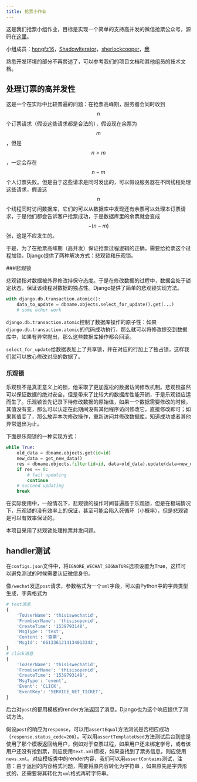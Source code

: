 ```yaml
---
title: 抢票小作业
---
```


这是我们抢票小组作业，目标是实现一个简单的支持高并发的微信抢票公众号，源码在[这里](https://github.com/hongfz16/WeChatTicket)。

小组成员：[hongfz16](https://github.com/hongfz16)，[ShadowIterator](https://github.com/ShadowIterator)，[sherlockcooper](https://github.com/sherlockcooper)，[我](https://github.com/ycdfwzy)

熟悉开发环境的部分不再赘述了，可以参考我们的项目文档和其他组员的技术文档。



## 处理订票的高并发性

这是一个在实际中比较普遍的问题：在抢票高峰期，服务器会同时收到$$n$$个订票请求（假设这些请求都是合法的），假设现在余票为$$m$$，但是$$n>m$$，一定会存在$$n-m$$个人订票失败。但是由于这些请求是同时发出的，可以假设服务器在不同线程处理这些请求，假设这$$n$$个线程同时访问数据库，它们的可以从数据库中发现还有余票可以处理本订票请求，于是他们都会告诉客户抢票成功，于是数据库里的余票就会变成$$-(n-m)$$张，这是不应发生的。

于是，为了在抢票高峰期（高并发）保证抢票过程逻辑的正确，需要给抢票这个过程加锁。Django提供了两种解决方式：悲观锁和乐观锁。



###悲观锁

悲观锁指对数据被外界修改持保守态度。于是在修改数据的过程中，数据会处于锁定状态，保证该线程对数据的独占性。Django提供了简单的悲观锁实现方法。

```Python
with django.db.transaction.atomic():
    data_to_update = dbname.objects.select_for_update().get(...)
    # some other work
```

`django.db.transaction.atomic`控制了数据库操作的原子性：如果`django.db.transaction.atomic`的代码成功执行，那么就可以将修改提交到数据库中，如果有异常抛出，那么这些数据库操作都会回滚。

`select_for_update`给数据表加上了共享锁，并在对应的行加上了独占锁，这样我们就可以放心修改对应的数据了。



### 乐观锁

乐观锁不是真正意义上的锁，他采取了更加宽松的数据访问修改机制。悲观锁虽然可以保证数据的绝对安全，但是带来了比较大的数据库性能开销，于是乐观锁应运而生了。乐观锁首先记录下待修改数据的原始值，如果一个数据需要修改的时候，其值没有变，那么可以认定在此期间没有其他程序访问修改它，直接修改即可；如果其值变了，那么放弃本次修改操作，重新访问并修改数据库，知道成功或者其他异常退出为止。

下面是乐观锁的一种实现方式：

```Python
while True:
    old_data = dbname.objects.get(id=id)
    new_data = get_new_data()
    res = dbname.objects.filter(id=id, data=old_data).update(data=new_data)
    if res == 0:
        # fail updating
        continue
    # succeed updating
    break
```

在实际使用中，一般情况下，悲观锁的操作时间普遍高于乐观锁，但是在极端情况下，乐观锁的没有效率上的保证，甚至可能会陷入死循环（小概率），但是悲观锁是可以有效率保证的。

本项目采用了悲观锁处理抢票并发问题。



## handler测试

在`configs.json`文件中，将`IGNORE_WECHAT_SIGNATURE`选项设置为True，这样可以避免测试的时候需要认证微信身份。

像`/wechat`发送`post`请求，参数格式为一个`xml`字段，可以由Python中的字典类型生成，字典格式为

```python
# text消息
{
    'ToUserName': 'thisiswechatid',
    'FromUserName': 'thisisopenid',
    'CreateTime': '1539793148',
    'MsgType': 'text',
    'Content': '查票',
    'MsgId': '6613361214134013343',
}
# click消息
{
    'ToUserName': 'thisiswechatid',
    'FromUserName': 'thisisopenid',
    'CreateTime': '1539793148',
    'MsgType': 'event',
    'Event': 'CLICK',
    'EventKey': 'SERVICE_GET_TICKET',
}
```

后台对`post`的都用模板的render方法返回了消息。Django也为这个响应提供了测试方法。

假设`post`的响应为`response`，可以用`assertEqual`方法测试是否相应成功（`response.status_code=200`）。可以用`assertTemplateUsed`方法测试后台到底是使用了那个模板返回给用户，例如对于查票过程，如果用户还未绑定学号，或者该用户还没有抢到票，则应使用`text.xml`模板，如果查找到了票务信息，则应使用`news.xml`。对应模板类中的render内容，我们可以用`assertContains`测试，注意：由于返回的内容格式问题，需要将原内容转化为字符串 ，如果原先是字典形式的，还需要将其转化为`xml`格式再转字符串。

